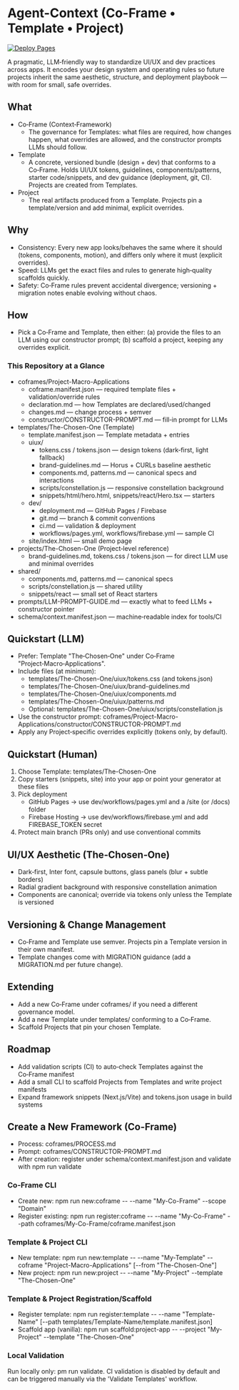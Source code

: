 # Agent-Context (Co-Frame • Template • Project)
[![Deploy Pages](https://github.com/Mr-Ahuja/Agent-Context/actions/workflows/pages.yml/badge.svg)](https://github.com/Mr-Ahuja/Agent-Context/actions/workflows/pages.yml)

A pragmatic, LLM‑friendly way to standardize UI/UX and dev practices across apps. It encodes your design system and operating rules so future projects inherit the same aesthetic, structure, and deployment playbook — with room for small, safe overrides.

## What
- Co‑Frame (Context‑Framework)
  - The governance for Templates: what files are required, how changes happen, what overrides are allowed, and the constructor prompts LLMs should follow.
- Template
  - A concrete, versioned bundle (design + dev) that conforms to a Co‑Frame. Holds UI/UX tokens, guidelines, components/patterns, starter code/snippets, and dev guidance (deployment, git, CI). Projects are created from Templates.
- Project
  - The real artifacts produced from a Template. Projects pin a template/version and add minimal, explicit overrides.

## Why
- Consistency: Every new app looks/behaves the same where it should (tokens, components, motion), and differs only where it must (explicit overrides).
- Speed: LLMs get the exact files and rules to generate high‑quality scaffolds quickly.
- Safety: Co‑Frame rules prevent accidental divergence; versioning + migration notes enable evolving without chaos.

## How
- Pick a Co‑Frame and Template, then either: (a) provide the files to an LLM using our constructor prompt; (b) scaffold a project, keeping any overrides explicit.

### This Repository at a Glance
- coframes/Project-Macro-Applications
  - coframe.manifest.json — required template files + validation/override rules
  - declaration.md — how Templates are declared/used/changed
  - changes.md — change process + semver
  - constructor/CONSTRUCTOR-PROMPT.md — fill‑in prompt for LLMs
- templates/The-Chosen-One (Template)
  - template.manifest.json — Template metadata + entries
  - uiux/
    - tokens.css / tokens.json — design tokens (dark‑first, light fallback)
    - brand-guidelines.md — Horus + CURLs baseline aesthetic
    - components.md, patterns.md — canonical specs and interactions
    - scripts/constellation.js — responsive constellation background
    - snippets/html/hero.html, snippets/react/Hero.tsx — starters
  - dev/
    - deployment.md — GitHub Pages / Firebase
    - git.md — branch & commit conventions
    - ci.md — validation & deployment
    - workflows/pages.yml, workflows/firebase.yml — sample CI
  - site/index.html — small demo page
- projects/The-Chosen-One (Project‑level reference)
  - brand-guidelines.md, tokens.css / tokens.json — for direct LLM use and minimal overrides
- shared/
  - components.md, patterns.md — canonical specs
  - scripts/constellation.js — shared utility
  - snippets/react — small set of React starters
- prompts/LLM-PROMPT-GUIDE.md — exactly what to feed LLMs + constructor pointer
- schema/context.manifest.json — machine‑readable index for tools/CI

## Quickstart (LLM)
- Prefer: Template "The‑Chosen‑One" under Co‑Frame "Project‑Macro‑Applications".
- Include files (at minimum):
  - templates/The-Chosen-One/uiux/tokens.css (and tokens.json)
  - templates/The-Chosen-One/uiux/brand-guidelines.md
  - templates/The-Chosen-One/uiux/components.md
  - templates/The-Chosen-One/uiux/patterns.md
  - Optional: templates/The-Chosen-One/uiux/scripts/constellation.js
- Use the constructor prompt: coframes/Project-Macro-Applications/constructor/CONSTRUCTOR-PROMPT.md
- Apply any Project‑specific overrides explicitly (tokens only, by default).

## Quickstart (Human)
1) Choose Template: templates/The-Chosen-One
2) Copy starters (snippets, site) into your app or point your generator at these files
3) Pick deployment
   - GitHub Pages → use dev/workflows/pages.yml and a /site (or /docs) folder
   - Firebase Hosting → use dev/workflows/firebase.yml and add FIREBASE_TOKEN secret
4) Protect main branch (PRs only) and use conventional commits

## UI/UX Aesthetic (The‑Chosen‑One)
- Dark‑first, Inter font, capsule buttons, glass panels (blur + subtle borders)
- Radial gradient background with responsive constellation animation
- Components are canonical; override via tokens only unless the Template is versioned

## Versioning & Change Management
- Co‑Frame and Template use semver. Projects pin a Template version in their own manifest.
- Template changes come with MIGRATION guidance (add a MIGRATION.md per future change).

## Extending
- Add a new Co‑Frame under coframes/ if you need a different governance model.
- Add a new Template under templates/ conforming to a Co‑Frame.
- Scaffold Projects that pin your chosen Template.

## Roadmap
- Add validation scripts (CI) to auto‑check Templates against the Co‑Frame manifest
- Add a small CLI to scaffold Projects from Templates and write project manifests
- Expand framework snippets (Next.js/Vite) and tokens.json usage in build systems

## Create a New Framework (Co-Frame)
- Process: coframes/PROCESS.md
- Prompt: coframes/CONSTRUCTOR-PROMPT.md
- After creation: register under schema/context.manifest.json and validate with npm run validate

### Co-Frame CLI
- Create new: npm run new:coframe -- --name "My-Co-Frame" --scope "Domain"
- Register existing: npm run register:coframe -- --name "My-Co-Frame" --path coframes/My-Co-Frame/coframe.manifest.json
### Template & Project CLI
- New template: npm run new:template -- --name "My-Template" --coframe "Project-Macro-Applications" [--from "The-Chosen-One"]
- New project: npm run new:project -- --name "My-Project" --template "The-Chosen-One"
### Template & Project Registration/Scaffold
- Register template: npm run register:template -- --name "Template-Name" [--path templates/Template-Name/template.manifest.json]
- Scaffold app (vanilla): npm run scaffold:project-app -- --project "My-Project" --template "The-Chosen-One"

### Local Validation
Run locally only: 
pm run validate. CI validation is disabled by default and can be triggered manually via the 'Validate Templates' workflow.
